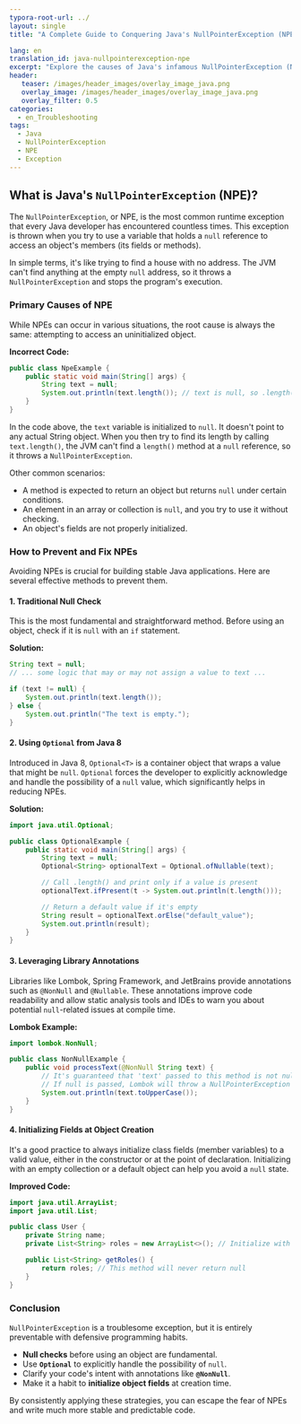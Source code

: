 ```yaml
---
typora-root-url: ../
layout: single
title: "A Complete Guide to Conquering Java's NullPointerException (NPE)"

lang: en
translation_id: java-nullpointerexception-npe
excerpt: "Explore the causes of Java's infamous NullPointerException (NPE) and learn practical, effective methods to prevent and handle it gracefully using null checks, Optional, annotations, and more."
header:
   teaser: /images/header_images/overlay_image_java.png
   overlay_image: /images/header_images/overlay_image_java.png
   overlay_filter: 0.5
categories:
  - en_Troubleshooting
tags:
  - Java
  - NullPointerException
  - NPE
  - Exception
---
```


## What is Java's `NullPointerException` (NPE)?

The `NullPointerException`, or NPE, is the most common runtime exception that every Java developer has encountered countless times. This exception is thrown when you try to use a variable that holds a `null` reference to access an object's members (its fields or methods).

In simple terms, it's like trying to find a house with no address. The JVM can't find anything at the empty `null` address, so it throws a `NullPointerException` and stops the program's execution.

### Primary Causes of NPE

While NPEs can occur in various situations, the root cause is always the same: attempting to access an uninitialized object.

**Incorrect Code:**
```java
public class NpeExample {
    public static void main(String[] args) {
        String text = null;
        System.out.println(text.length()); // text is null, so .length() cannot be called.
    }
}
```
In the code above, the `text` variable is initialized to `null`. It doesn't point to any actual String object. When you then try to find its length by calling `text.length()`, the JVM can't find a `length()` method at a `null` reference, so it throws a `NullPointerException`.

Other common scenarios:
-   A method is expected to return an object but returns `null` under certain conditions.
-   An element in an array or collection is `null`, and you try to use it without checking.
-   An object's fields are not properly initialized.

### How to Prevent and Fix NPEs

Avoiding NPEs is crucial for building stable Java applications. Here are several effective methods to prevent them.

#### 1. Traditional Null Check

This is the most fundamental and straightforward method. Before using an object, check if it is `null` with an `if` statement.

**Solution:**
```java
String text = null;
// ... some logic that may or may not assign a value to text ...

if (text != null) {
    System.out.println(text.length());
} else {
    System.out.println("The text is empty.");
}
```

#### 2. Using `Optional` from Java 8

Introduced in Java 8, `Optional<T>` is a container object that wraps a value that might be `null`. `Optional` forces the developer to explicitly acknowledge and handle the possibility of a `null` value, which significantly helps in reducing NPEs.

**Solution:**
```java
import java.util.Optional;

public class OptionalExample {
    public static void main(String[] args) {
        String text = null;
        Optional<String> optionalText = Optional.ofNullable(text);

        // Call .length() and print only if a value is present
        optionalText.ifPresent(t -> System.out.println(t.length()));

        // Return a default value if it's empty
        String result = optionalText.orElse("default_value");
        System.out.println(result);
    }
}
```

#### 3. Leveraging Library Annotations

Libraries like Lombok, Spring Framework, and JetBrains provide annotations such as `@NonNull` and `@Nullable`. These annotations improve code readability and allow static analysis tools and IDEs to warn you about potential `null`-related issues at compile time.

**Lombok Example:**
```java
import lombok.NonNull;

public class NonNullExample {
    public void processText(@NonNull String text) {
        // It's guaranteed that 'text' passed to this method is not null.
        // If null is passed, Lombok will throw a NullPointerException for you.
        System.out.println(text.toUpperCase());
    }
}
```

#### 4. Initializing Fields at Object Creation

It's a good practice to always initialize class fields (member variables) to a valid value, either in the constructor or at the point of declaration. Initializing with an empty collection or a default object can help you avoid a `null` state.

**Improved Code:**
```java
import java.util.ArrayList;
import java.util.List;

public class User {
    private String name;
    private List<String> roles = new ArrayList<>(); // Initialize with an empty list instead of null

    public List<String> getRoles() {
        return roles; // This method will never return null
    }
}
```

### Conclusion

`NullPointerException` is a troublesome exception, but it is entirely preventable with defensive programming habits.

-   **Null checks** before using an object are fundamental.
-   Use **`Optional`** to explicitly handle the possibility of `null`.
-   Clarify your code's intent with annotations like **`@NonNull`**.
-   Make it a habit to **initialize object fields** at creation time.

By consistently applying these strategies, you can escape the fear of NPEs and write much more stable and predictable code.
